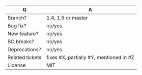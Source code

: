 | Q               | A
| --------------- | -----
| Branch?         | 1.4, 1.5 or master <!-- see the comment below -->
| Bug fix?        | no/yes
| New feature?    | no/yes
| BC breaks?      | no/yes
| Deprecations?   | no/yes <!-- don't forget to update the UPGRADE-*.md file -->
| Related tickets | fixes #X, partially #Y, mentioned in #Z
| License         | MIT

<!--
 - Bug fixes must be submitted against the 1.4 or 1.5 branch (the lowest possible)
 - Features and deprecations must be submitted against the master branch
 - Make sure that the correct base branch is set
-->
